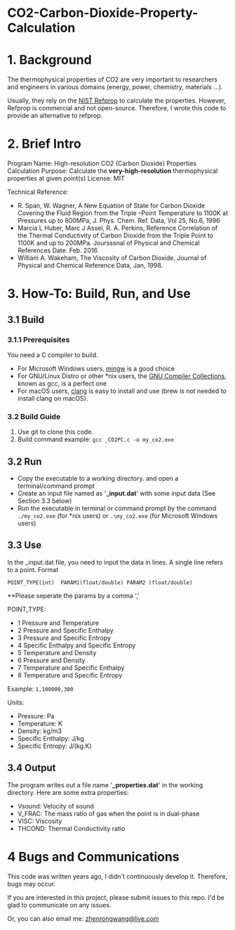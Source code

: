 # CO2-Carbon-Dioxide-Property-Calculation

# 1. Background

The thermophysical properties of CO2 are very important to researchers and engineers in various domains (energy, power, chemistry, materials ...).

Usually, they rely on the [NIST Refprop](https://www.nist.gov/srd/refprop) to calculate the properties. However, Refprop is commercial and not open-source. Therefore, I wrote this code to provide an alternative to refprop.

# 2. Brief Intro

Program Name: High-resolution CO2 (Carbon Dioxide) Properties Calculation
Purpose: Calculate the **very-high-resolution** thermophysical properties at given point(s)
License: MIT

Technical Reference:

- R. Span, W. Wagner, A New Equation of State for Carbon Dioxide Covering the Fluid Region from the Triple –Point Temperature to 1100K at Pressures up to 800MPa, J. Phys. Chem. Ref. Data, Vol 25, No.6, 1996
- Marcia L Huber, Marc J Assel, R. A. Perkins, Reference Correlation of the Thermal Conductivity of Carbon Dioxide from the Triple Point to 1100K and up to 200MPa. Joursssnal of Physical and Chemical References Date. Feb. 2016
- William A. Wakeham, The Viscosity of Carbon Dioxide, Journal of Physical and Chemical Reference Data, Jan, 1998.

# 3. How-To: Build, Run, and Use

## 3.1 Build

### 3.1.1 Prerequisites

You need a C compiler to build. 

- For Microsoft Windows users, [mingw](https://sourceforge.net/projects/mingw/) is a good choice
- For GNU/Linux Distro or other *nix users, the [GNU Compiler Collections](https://gcc.gnu.org/), known as gcc, is a perfect one
- For macOS users, [clang](https://clang.llvm.org/) is easy to install and use (brew is not needed to install clang on macOS).

### 3.2 Build Guide

1. Use git to clone this code. 
2. Build command example: `gcc _CO2PC.c -o my_co2.exe`

## 3.2 Run

- Copy the executable to a working directory. and open a terminal/command prompt
- Create an input file named as '**_input.dat**' with some input data (See Section 3.3 below)
- Run the executable in terminal or command prompt by the command `./my_co2.exe` (for *nix users) or `.\my_co2.exe` (for Microsoft Windows users)

## 3.3 Use

In the _input.dat file, you need to input the data in lines. A single line refers to a point. Format

`POINT_TYPE(int)  PARAM1(float/double) PARAM2 (float/double)` 

**Please seperate the params by a comma ','

POINT_TYPE: 

- 1 Pressure and Temperature
- 2 Pressure and Specific Enthalpy
- 3 Pressure and Specific Entropy
- 4 Specific Enthalpy and Specific Entropy
- 5 Temperature and Density
- 6 Pressure and Density
- 7 Temperature and Specific Enthalpy
- 8 Temperature and Specific Entropy

Example: `1,100000,300`

Units:

- Pressure: Pa
- Temperature: K
- Density: kg/m3
- Specific Enthalpy: J/kg
- Specific Entropy: J/(kg.K)

## 3.4 Output

The program writes out a file name '**_properties.dat**' in the working directory. Here are some extra properties:

- Vsound: Velocity of sound
- V_FRAC: The mass ratio of gas when the point is in dual-phase
- VISC: Viscosity
- THCOND: Thermal Conductivity ratio

# 4 Bugs and Communications

This code was written years ago, I didn't continuously develop it. Therefore, bugs may occur. 

If you are interested in this project, please submit issues to this repo. I'd be glad to communicate on any issues.

Or, you can also email me: zhenrongwang@live.com

